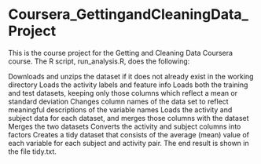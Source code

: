 # Coursera_GettingandCleaningData_Project

This is the course project for the Getting and Cleaning Data Coursera course. The R script, run_analysis.R, does the following:

Downloads and unzips the dataset if it does not already exist in the working directory
Loads the activity labels and feature info
Loads both the training and test datasets, keeping only those columns which reflect a mean or standard deviation
Changes column names of the data set to reflect meaningful descriptions of the variable names
Loads the activity and subject data for each dataset, and merges those columns with the dataset
Merges the two datasets
Converts the activity and subject columns into factors
Creates a tidy dataset that consists of the average (mean) value of each variable for each subject and activity pair.
The end result is shown in the file tidy.txt.
